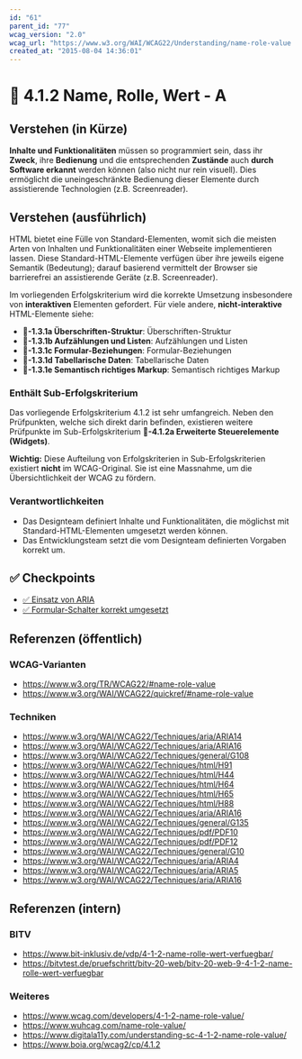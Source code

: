 ```yaml
---
id: "61"
parent_id: "77"
wcag_version: "2.0"
wcag_url: "https://www.w3.org/WAI/WCAG22/Understanding/name-role-value.html"
created_at: "2015-08-04 14:36:01"
---
```


# 📜 4.1.2 Name, Rolle, Wert - A

## Verstehen (in Kürze)

**Inhalte und Funktionalitäten** müssen so programmiert sein, dass ihr **Zweck**, ihre **Bedienung** und die entsprechenden **Zustände** auch **durch Software erkannt** werden können (also nicht nur rein visuell). Dies ermöglicht die uneingeschränkte Bedienung dieser Elemente durch assistierende Technologien (z.B. Screenreader).

## Verstehen (ausführlich)

HTML bietet eine Fülle von Standard-Elementen, womit sich die meisten Arten von Inhalten und Funktionalitäten einer Webseite implementieren lassen. Diese Standard-HTML-Elemente verfügen über ihre jeweils eigene Semantik (Bedeutung); darauf basierend vermittelt der Browser sie barrierefrei an assistierende Geräte (z.B. Screenreader).

Im vorliegenden Erfolgskriterium wird die korrekte Umsetzung insbesondere von **interaktiven** Elementen gefordert. Für viele andere, **nicht-interaktive** HTML-Elemente siehe:

- **📜-1.3.1a Überschriften-Struktur**: Überschriften-Struktur
- **📜-1.3.1b Aufzählungen und Listen**: Aufzählungen und Listen
- **📜-1.3.1c Formular-Beziehungen**: Formular-Beziehungen
- **📜-1.3.1d Tabellarische Daten**: Tabellarische Daten
- **📜-1.3.1e Semantisch richtiges Markup**: Semantisch richtiges Markup

### Enthält Sub-Erfolgskriterium

Das vorliegende Erfolgskriterium 4.1.2 ist sehr umfangreich. Neben den Prüfpunkten, welche sich direkt darin befinden, existieren weitere Prüfpunkte im Sub-Erfolgskriterium **📜-4.1.2a Erweiterte Steuerelemente (Widgets)**.

**Wichtig:** Diese Aufteilung von Erfolgskriterien in Sub-Erfolgskriterien existiert **nicht** im WCAG-Original. Sie ist eine Massnahme, um die Übersichtlichkeit der WCAG zu fördern.

### Verantwortlichkeiten

- Das Designteam definiert Inhalte und Funktionalitäten, die möglichst mit Standard-HTML-Elementen umgesetzt werden können.
- Das Entwicklungsteam setzt die vom Designteam definierten Vorgaben korrekt um.

## ✅ Checkpoints

- [✅ Einsatz von ARIA](einsatz-von-aria)
- [✅ Formular-Schalter korrekt umgesetzt](formular-schalter-korrekt-umgesetzt)

## Referenzen (öffentlich)

### WCAG-Varianten
- <https://www.w3.org/TR/WCAG22/#name-role-value>
- <https://www.w3.org/WAI/WCAG22/quickref/#name-role-value>

### Techniken
- <https://www.w3.org/WAI/WCAG22/Techniques/aria/ARIA14>
- <https://www.w3.org/WAI/WCAG22/Techniques/aria/ARIA16>
- <https://www.w3.org/WAI/WCAG22/Techniques/general/G108>
- <https://www.w3.org/WAI/WCAG22/Techniques/html/H91>
- <https://www.w3.org/WAI/WCAG22/Techniques/html/H44>
- <https://www.w3.org/WAI/WCAG22/Techniques/html/H64>
- <https://www.w3.org/WAI/WCAG22/Techniques/html/H65>
- <https://www.w3.org/WAI/WCAG22/Techniques/html/H88>
- <https://www.w3.org/WAI/WCAG22/Techniques/aria/ARIA16>
- <https://www.w3.org/WAI/WCAG22/Techniques/general/G135>
- <https://www.w3.org/WAI/WCAG22/Techniques/pdf/PDF10>
- <https://www.w3.org/WAI/WCAG22/Techniques/pdf/PDF12>
- <https://www.w3.org/WAI/WCAG22/Techniques/general/G10>
- <https://www.w3.org/WAI/WCAG22/Techniques/aria/ARIA4>
- <https://www.w3.org/WAI/WCAG22/Techniques/aria/ARIA5>
- <https://www.w3.org/WAI/WCAG22/Techniques/aria/ARIA16>

## Referenzen (intern)

### BITV
- <https://www.bit-inklusiv.de/vdp/4-1-2-name-rolle-wert-verfuegbar/>
- <https://bitvtest.de/pruefschritt/bitv-20-web/bitv-20-web-9-4-1-2-name-rolle-wert-verfuegbar>

### Weiteres
- <https://www.wcag.com/developers/4-1-2-name-role-value/>
- <https://www.wuhcag.com/name-role-value/>
- <https://www.digitala11y.com/understanding-sc-4-1-2-name-role-value/>
- <https://www.boia.org/wcag2/cp/4.1.2>